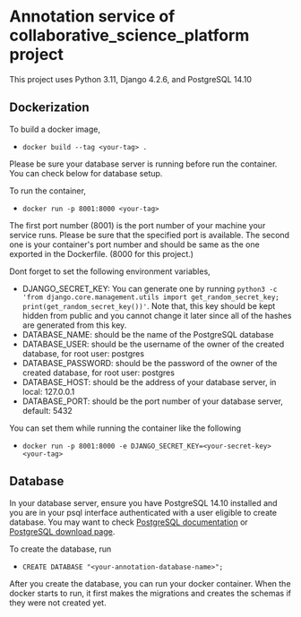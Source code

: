 # Annotation service of collaborative_science_platform project

This project uses Python 3.11, Django 4.2.6, and PostgreSQL 14.10

## Dockerization

To build a docker image, 
 - `docker build --tag <your-tag> .`

Please be sure your database server is running before run the container. You can check below for database setup.

To run the container,
 - `docker run -p 8001:8000 <your-tag>`
 
The first port number (8001) is the port number of your machine your service runs. Please be sure that the specified port is available. The second one is your container's port number and should be same as the one exported in the Dockerfile. (8000 for this project.)

Dont forget to set the following environment variables,
- DJANGO_SECRET_KEY: You can generate one by running `python3 -c 'from django.core.management.utils import get_random_secret_key; print(get_random_secret_key())'`. Note that, this key should be kept hidden from public and you cannot change it later since all of the hashes are generated from this key.
- DATABASE_NAME: should be the name of the PostgreSQL database
- DATABASE_USER: should be the username of the owner of the created database, for root user: postgres
- DATABASE_PASSWORD: should be the password of the owner of the created database, for root user: postgres
- DATABASE_HOST: should be the address of your database server, in local: 127.0.0.1
- DATABASE_PORT: should be the port number of your database server, default: 5432

You can set them while running the container like the following
- `docker run -p 8001:8000 -e DJANGO_SECRET_KEY=<your-secret-key> <your-tag>`

## Database

In your database server, ensure you have PostgreSQL 14.10 installed and you are in your psql interface authenticated with a user eligible to create database. You may want to check [PostgreSQL documentation](https://www.postgresql.org/files/documentation/pdf/14/postgresql-14-A4.pdf) or [PostgreSQL download page](https://www.postgresql.org/download/).

To create the database, run
 - `CREATE DATABASE "<your-annotation-database-name>";`

After you create the database, you can run your docker container. When the docker starts to run, it first makes the migrations and creates the schemas if they were not created yet.
